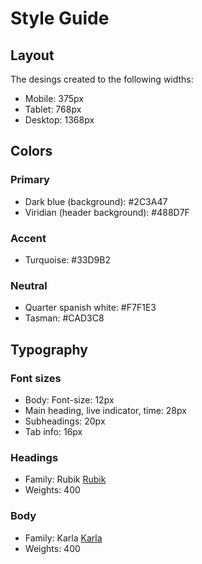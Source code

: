 # Style Guide


## Layout

The desings created to the following widths:
* Mobile: 375px
* Tablet: 768px
* Desktop: 1368px


## Colors

### Primary

* Dark blue (background): #2C3A47
* Viridian (header background): #488D7F


### Accent

* Turquoise: #33D9B2


### Neutral
* Quarter spanish white: #F7F1E3
* Tasman: #CAD3C8


## Typography

### Font sizes

* Body: Font-size: 12px
* Main heading, live indicator, time: 28px
* Subheadings: 20px
* Tab info: 16px

### Headings

* Family: Rubik [Rubik](https://fonts.google.com/specimen/Rubik?query=rubik)
* Weights: 400

### Body

* Family: Karla [Karla](https://fonts.google.com/specimen/Karla?query=karla)
* Weights: 400